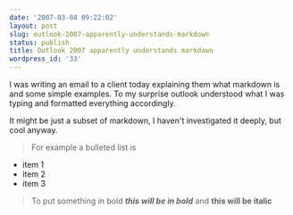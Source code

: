 ```yaml
---
date: '2007-03-04 09:22:02'
layout: post
slug: outlook-2007-apparently-understands-markdown
status: publish
title: Outlook 2007 apparently understands markdown
wordpress_id: '33'
---
```


I was writing an email to a client today explaining them what markdown is and some simple examples. To my surprise outlook understood what I was typing and formatted everything accordingly.

It might be just a subset of markdown, I haven't investigated it deeply, but cool anyway.

> For example a bulleted list is   
* item 1  
* item 2  
* item 3
> 
> To put something in bold ***this will be in bold*** and __this will be italic__ 
